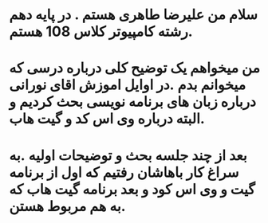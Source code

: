 #  سلام من علیرضا طاهری هستم . در پایه دهم رشته کامپیوتر کلاس 108 هستم.
# من میخواهم یک توضیح کلی درباره درسی که میخوانم بدم .در اوایل اموزش اقای نورانی درباره زبان های برنامه نویسی بحث کردیم و البته درباره وی اس کد و گیت هاب.
# بعد از چند جلسه بحث و توضیحات اولیه .به سراغ کار باهاشان رفتیم که اول از برنامه گیت و وی اس کود و بعد برنامه گیت هاب که به هم مربوط هستن.
